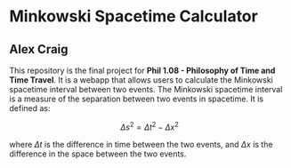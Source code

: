 # Minkowski Spacetime Calculator

## Alex Craig

This repository is the final project for **Phil 1.08 - Philosophy of Time and Time Travel**. It is a webapp that allows users to calculate the Minkowski spacetime interval between two events. The Minkowski spacetime interval is a measure of the separation between two events in spacetime. It is defined as:

$$\Delta s^2 = \Delta t^2 - \Delta x^2$$

where $\Delta t$ is the difference in time between the two events, and $\Delta x$ is the difference in the space between the two events.
